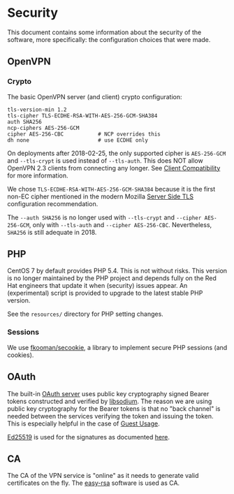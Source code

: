 # Security

This document contains some information about the security of the software, 
more specifically: the configuration choices that were made.

## OpenVPN

### Crypto

The basic OpenVPN server (and client) crypto configuration:

    tls-version-min 1.2
    tls-cipher TLS-ECDHE-RSA-WITH-AES-256-GCM-SHA384
    auth SHA256
    ncp-ciphers AES-256-GCM
    cipher AES-256-CBC           # NCP overrides this
    dh none                      # use ECDHE only

On deployments after 2018-02-25, the only supported cipher is 
`AES-256-GCM` and `--tls-crypt` is used instead of `--tls-auth`. This does 
NOT allow OpenVPN 2.3 clients from connecting any longer. See 
[Client Compatibility](PROFILE_CONFIG.md#client-compatibility) for more 
information.

We chose `TLS-ECDHE-RSA-WITH-AES-256-GCM-SHA384` because it is the first non-EC
cipher mentioned in the modern Mozilla 
[Server Side TLS](https://wiki.mozilla.org/Security/Server_Side_TLS#Modern_compatibility) 
configuration recommendation.

The `--auth SHA256` is no longer used with `--tls-crypt` and 
`--cipher AES-256-GCM`, only with `--tls-auth` and `--cipher AES-256-CBC`. 
Nevertheless, `SHA256` is still adequate in 2018.

## PHP

CentOS 7 by default provides PHP 5.4. This is not without risks. This version 
is no longer maintained by the PHP project and depends fully on the Red Hat 
engineers that update it when (security) issues appear. An (experimental) 
script is provided to upgrade to the latest stable PHP version.

See the `resources/` directory for PHP setting changes.

### Sessions

We use [fkooman/secookie](https://github.com/fkooman/php-secookie), a library
to implement secure PHP sessions (and cookies).

## OAuth

The built-in [OAuth server](https://github.com/fkooman/php-oauth2-server) uses 
public key cryptography signed Bearer tokens constructed and verified by 
[libsodium](https://libsodium.org/). The reason we are using public key 
cryptography for the Bearer tokens is that no "back channel" is needed between 
the services verifying the token and issuing the token. This is especially 
helpful in the case of [Guest Usage](GUEST_USAGE.md#distribution-mode).

[Ed25519](https://ed25519.cr.yp.to/) is used for the signatures as documented 
[here](https://download.libsodium.org/doc/public-key_cryptography/public-key_signatures.html).

## CA

The CA of the VPN service is "online" as it needs to generate valid 
certificates on the fly. The [easy-rsa](https://github.com/OpenVPN/easy-rsa) 
software is used as CA.
